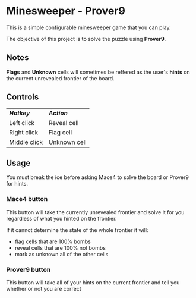 # Minesweeper - Prover9

This is a simple configurable minesweeper game that you can play.

The objective of this project is to solve the puzzle using **Prover9**.

## Notes

**Flags** and **Unknown** cells will sometimes be reffered as the user's **hints** on the current unrevealed frontier of the board.

## Controls

|              |              |
| ------------ | ------------ |
| _**Hotkey**_ | _**Action**_ |
| Left click   | Reveal cell  |
| Right click  | Flag cell    |
| Middle click | Unknown cell |

## Usage

You must break the ice before asking Mace4 to solve the board or Prover9 for hints.

### Mace4 button

This button will take the currently unrevealed frontier and solve it for you regardless of what you hinted on the frontier.

If it cannot determine the state of the whole frontier it will:

- flag cells that are 100% bombs
- reveal cells that are 100% not bombs
- mark as unknown all of the other cells

### Prover9 button

This button will take all of your hints on the current frontier and tell you whether or not you are correct
